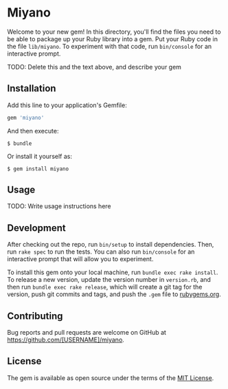 # Miyano

Welcome to your new gem! In this directory, you'll find the files you need to be able to package up your Ruby library into a gem. Put your Ruby code in the file `lib/miyano`. To experiment with that code, run `bin/console` for an interactive prompt.

TODO: Delete this and the text above, and describe your gem

## Installation

Add this line to your application's Gemfile:

```ruby
gem 'miyano'
```

And then execute:

    $ bundle

Or install it yourself as:

    $ gem install miyano

## Usage

TODO: Write usage instructions here

## Development

After checking out the repo, run `bin/setup` to install dependencies. Then, run `rake spec` to run the tests. You can also run `bin/console` for an interactive prompt that will allow you to experiment.

To install this gem onto your local machine, run `bundle exec rake install`. To release a new version, update the version number in `version.rb`, and then run `bundle exec rake release`, which will create a git tag for the version, push git commits and tags, and push the `.gem` file to [rubygems.org](https://rubygems.org).

## Contributing

Bug reports and pull requests are welcome on GitHub at https://github.com/[USERNAME]/miyano.

## License

The gem is available as open source under the terms of the [MIT License](https://opensource.org/licenses/MIT).
